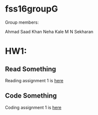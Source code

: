 # fss16groupG
Group members:

Ahmad Saad Khan
Neha Kale
M N Sekharan

# HW1:
## Read Something
Reading assignment 1 is [here](https://github.com/akhan7/fss16groupG/blob/master/read/1/README.md)

## Code Something
Coding assignment 1 is [here](https://github.com/akhan7/fss16groupG/tree/master/code/1)

